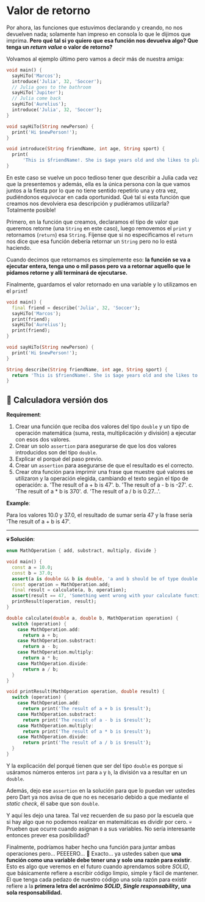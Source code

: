 # Valor de retorno

Por ahora, las funciones que estuvimos declarando y creando, no nos devuelven nada; solamente han impreso en consola lo que le dijimos que imprima. __Pero qué tal si yo quiero que esa función nos devuelva algo? Que tenga un _return value_ o valor de retorno?__

Volvamos al ejemplo último pero vamos a decir más de nuestra amiga:

```dart
void main() {
  sayHiTo('Marcos');
  introduce('Julia', 32, 'Soccer');
  // Julia goes to the bathroom
  sayHiTo('Jupiter');
  // Julia come back
  sayHiTo('Aurelius');
  introduce('Julia', 32, 'Soccer');
}

void sayHiTo(String newPerson) {
  print('Hi $newPerson!');
}

void introduce(String friendName, int age, String sport) {
  print(
      'This is $friendName!. She is $age years old and she likes to play $sport!');
}

```

En este caso se vuelve un poco tedioso tener que describir a Julia cada vez que la presentemos y además, ella es la única persona con la que vamos juntos a la fiesta por lo que no tiene sentido repetirlo una y otra vez, pudiéndonos equivocar en cada oportunidad. Qué tal si esta función que creamos nos devolviera esa descripción y pudiéramos utilizarla? Totalmente posible!

Primero, en la función que creamos, declaramos el tipo de valor que queremos retorne (una `String` en este caso), luego removemos el `print` y retornamos (`return`) esa `String`. Fíjense que si no especificamos el `return` nos dice que esa función debería retornar un `String` pero no lo está haciendo.

Cuando decimos que retornamos es simplemente eso: __la función se va a ejecutar entera, tenga uno o mil pasos pero va a retornar aquello que le pidamos retorne y allí terminará de ejecutarse.__

Finalmente, guardamos el valor retornado en una variable y lo utilizamos en el `print`!

```dart
void main() {
  final friend = describe('Julia', 32, 'Soccer');
  sayHiTo('Marcos');
  print(friend);
  sayHiTo('Aurelius');
  print(friend);
}

void sayHiTo(String newPerson) {
  print('Hi $newPerson!');
}

String describe(String friendName, int age, String sport) {
  return 'This is $friendName!. She is $age years old and she likes to play $sport!';
}
```

## 💪 Calculadora versión dos

__Requirement__:

1. Crear una función que reciba dos valores del tipo `double` y un tipo de operación matemática (suma, resta, multiplicación y división) a ejecutar con esos dos valores.
2. Crear un solo `assertion` para asegurarse de que los dos valores introducidos son del tipo `double`.
3. Explicar el porqué del paso previo.
4. Crear un `assertion` para asegurarse de que el resultado es el correcto.
5. Crear otra función para imprimir una frase que muestre qué valores se utilizaron y la operación elegida, cambiando el texto según el tipo de operación:
  a. 'The result of a + b is 47'.
  b. 'The result of a - b is -27'.
  c. 'The result of a * b is 370'.
  d. 'The result of a / b is 0.27...'.

__Example__:

Para los valores 10.0 y 37.0, el resultado de sumar sería 47 y la frase sería 'The result of a + b is 47'.

---

__💀 Solución__:

```dart
enum MathOperation { add, substract, multiply, divide }

void main() {
  const a = 10.0;
  const b = 37.0;
  assert(a is double && b is double, 'a and b should be of type double');
  const operation = MathOperation.add;
  final result = calculate(a, b, operation);
  assert(result == 47, 'Something went wrong with your calculate function');
  printResult(operation, result);
}

double calculate(double a, double b, MathOperation operation) {
  switch (operation) {
    case MathOperation.add:
      return a + b;
    case MathOperation.substract:
      return a - b;
    case MathOperation.multiply:
      return a * b;
    case MathOperation.divide:
      return a / b;
  }
}

void printResult(MathOperation operation, double result) {
  switch (operation) {
    case MathOperation.add:
      return print('The result of a + b is $result');
    case MathOperation.substract:
      return print('The result of a - b is $result');
    case MathOperation.multiply:
      return print('The result of a * b is $result');
    case MathOperation.divide:
      return print('The result of a / b is $result');
  }
}
```

Y la explicación del porqué tienen que ser del tipo `double` es porque si usáramos números enteros `int` para `a` y `b`, la división va a resultar en un `double`.

Además, dejo ese `assertion` en la solución para que lo puedan ver ustedes pero Dart ya nos avisa de que no es necesario debido a que mediante el _static check_, él sabe que son `double`.

Y aquí les dejo una tarea. Tal vez recuerden de su paso por la escuela que si hay algo que no podemos realizar en matemáticas es dividir por cero. 💀 Prueben que ocurre cuando asignan `0` a sus variables. No sería interesante entonces prever esa posibilidad?

Finalmente, podríamos haber hecho una función para juntar ambas operaciones pero... PEEEERO... 🧐 Exacto... ya ustedes saben que __una función como una variable debe tener una y solo una razón para existir__. Esto es algo que veremos en el futuro cuando aprendamos sobre _SOLID_, que básicamente refiere a escribir código limpio, simple y fácil de mantener. El que tenga cada pedazo de nuestro código una sola razón para existir refiere a la __primera letra del acrónimo _SOLID_, _Single responsability_, una sola responsabilidad.__
